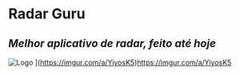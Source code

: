 # Radar Guru
## _Melhor aplicativo de radar, feito até hoje_

![Logo]([https://imgur.com/a/YiyosK5)
](https://imgur.com/a/YiyosK5)https://imgur.com/a/YiyosK5
